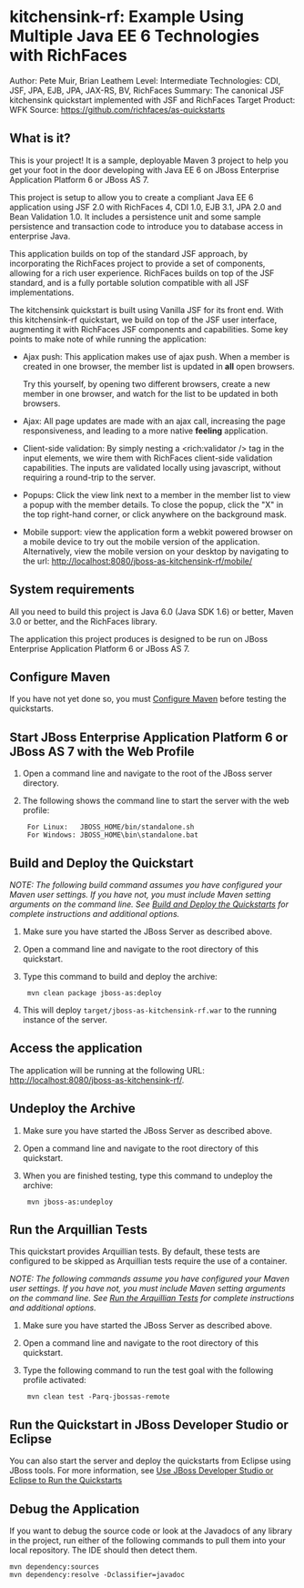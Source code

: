 kitchensink-rf: Example Using Multiple Java EE 6 Technologies with RichFaces
========================
Author: Pete Muir, Brian Leathem
Level: Intermediate
Technologies: CDI, JSF, JPA, EJB, JPA, JAX-RS, BV, RichFaces
Summary: The canonical JSF kitchensink quickstart implemented with JSF and RichFaces
Target Product: WFK
Source: <https://github.com/richfaces/as-quickstarts>

What is it?
-----------

This is your project! It is a sample, deployable Maven 3 project to help you get your foot in the door developing with Java EE 6 on JBoss Enterprise Application Platform 6 or JBoss AS 7.

This project is setup to allow you to create a compliant Java EE 6 application using JSF 2.0 with RichFaces 4, CDI 1.0, EJB 3.1, JPA 2.0 and Bean Validation 1.0. It includes a persistence unit and some sample persistence and transaction code to introduce you to database access in enterprise Java.

This application builds on top of the standard JSF approach, by incorporating the RichFaces project to provide a set of components, allowing for a rich user experience.  RichFaces builds on top of the JSF standard, and is a fully portable solution compatible with all JSF implementations.

The kitchensink quickstart is built using Vanilla JSF for its front end.  With this kitchensink-rf quickstart, we build on top of the JSF user interface, augmenting it with RichFaces JSF components and capabilities.  Some key points to make note of while running the application:

*   Ajax push: This application makes use of ajax push.  When a member is created in one browser, the member list is updated in **all** open browsers.

    Try this yourself, by opening two different browsers, create a new member in one browser, and watch for the list to be updated in both browsers.

*   Ajax: All page updates are made with an ajax call, increasing the page responsiveness, and leading to a more native **feeling** application.

*   Client-side validation: By simply nesting a <rich:validator /> tag in the input elements, we wire them with RichFaces client-side validation capabilities.  The inputs are validated locally using javascript, without requiring a round-trip to the server.

*   Popups: Click the view link next to a member in the member list to view a popup with the member details.  To close the popup, click the "X" in the top right-hand corner, or click anywhere on the background mask.

*   Mobile support: view the application form a webkit powered browser on a mobile device to try out the mobile version of the application.  Alternatively, view the mobile version on your desktop by navigating to the url: <http://localhost:8080/jboss-as-kitchensink-rf/mobile/>

System requirements
-------------------

All you need to build this project is Java 6.0 (Java SDK 1.6) or better, Maven 3.0 or better, and the RichFaces library.

The application this project produces is designed to be run on JBoss Enterprise Application Platform 6 or JBoss AS 7.


Configure Maven
---------------

If you have not yet done so, you must [Configure Maven](../README.md#configure-maven) before testing the quickstarts.


Start JBoss Enterprise Application Platform 6 or JBoss AS 7 with the Web Profile
-------------------------

1. Open a command line and navigate to the root of the JBoss server directory.
2. The following shows the command line to start the server with the web profile:

        For Linux:   JBOSS_HOME/bin/standalone.sh
        For Windows: JBOSS_HOME\bin\standalone.bat


Build and Deploy the Quickstart
-------------------------

_NOTE: The following build command assumes you have configured your Maven user settings. If you have not, you must include Maven setting arguments on the command line. See [Build and Deploy the Quickstarts](../README.md#build-and-deploy-the-quickstarts) for complete instructions and additional options._

1. Make sure you have started the JBoss Server as described above.
2. Open a command line and navigate to the root directory of this quickstart.
3. Type this command to build and deploy the archive:

        mvn clean package jboss-as:deploy

4. This will deploy `target/jboss-as-kitchensink-rf.war` to the running instance of the server.


Access the application
---------------------

The application will be running at the following URL: <http://localhost:8080/jboss-as-kitchensink-rf/>.


Undeploy the Archive
--------------------

1. Make sure you have started the JBoss Server as described above.
2. Open a command line and navigate to the root directory of this quickstart.
3. When you are finished testing, type this command to undeploy the archive:

        mvn jboss-as:undeploy


Run the Arquillian Tests
-------------------------

This quickstart provides Arquillian tests. By default, these tests are configured to be skipped as Arquillian tests require the use of a container.

_NOTE: The following commands assume you have configured your Maven user settings. If you have not, you must include Maven setting arguments on the command line. See [Run the Arquillian Tests](../README.md#run-the-arquillian-tests) for complete instructions and additional options._

1. Make sure you have started the JBoss Server as described above.
2. Open a command line and navigate to the root directory of this quickstart.
3. Type the following command to run the test goal with the following profile activated:

        mvn clean test -Parq-jbossas-remote


Run the Quickstart in JBoss Developer Studio or Eclipse
-------------------------------------
You can also start the server and deploy the quickstarts from Eclipse using JBoss tools. For more information, see [Use JBoss Developer Studio or Eclipse to Run the Quickstarts](../README.md#use-jboss-developer-studio-or-eclipse-to-run-the-quickstarts)


Debug the Application
------------------------------------

If you want to debug the source code or look at the Javadocs of any library in the project, run either of the following commands to pull them into your local repository. The IDE should then detect them.

    mvn dependency:sources
    mvn dependency:resolve -Dclassifier=javadoc
